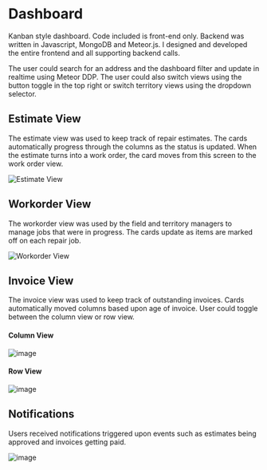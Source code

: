# Dashboard

Kanban style dashboard.  Code included is front-end only.  Backend was written in Javascript, MongoDB and Meteor.js.  I designed and developed the entire frontend and all supporting backend calls.

The user could search for an address and the dashboard filter and update in realtime using Meteor DDP.  The user could also switch views using the button toggle in the top right or switch territory views using the dropdown selector.

## Estimate View

The estimate view was used to keep track of repair estimates.  The cards automatically progress through the columns as the status is updated.  When the estimate turns into a work order, the card moves from this screen to the work order view.

![Estimate View](https://user-images.githubusercontent.com/6377577/77596909-b3af8200-6ed3-11ea-9746-dd2c3c4b1f9b.png)

## Workorder View

The workorder view was used by the field and territory managers to manage jobs that were in progress.  The cards update as items are marked off on each repair job.  

![Workorder View](https://user-images.githubusercontent.com/6377577/77597944-c5deef80-6ed6-11ea-9d8f-2d21d1002bcb.png)

## Invoice View

The invoice view was used to keep track of outstanding invoices.  Cards automatically moved columns based upon age of invoice.  User could toggle between the column view or row view.

#### Column View
![image](https://user-images.githubusercontent.com/6377577/77598017-0d657b80-6ed7-11ea-8ee8-feb8eb93da57.png)

#### Row View
![image](https://user-images.githubusercontent.com/6377577/77598516-6386ee80-6ed8-11ea-9e93-f43b0a8a677f.png)

## Notifications

Users received notifications triggered upon events such as estimates being approved and invoices getting paid.

![image](https://user-images.githubusercontent.com/6377577/77598816-338c1b00-6ed9-11ea-8a99-6f836a3de9b5.png)

